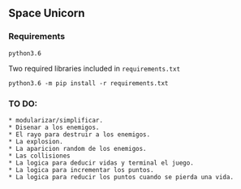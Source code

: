 ## Space Unicorn

### Requirements
`python3.6`


Two required libraries included in `requirements.txt`

```python3
python3.6 -m pip install -r requirements.txt
```

### TO DO:
    * modularizar/simplificar.
    * Disenar a los enemigos.
    * El rayo para destruir a los enemigos.
    * La explosion.
    * La aparicion random de los enemigos.
    * Las collisiones
    * La logica para deducir vidas y terminal el juego.
    * La logica para incrementar los puntos.
    * La logica para reducir los puntos cuando se pierda una vida.